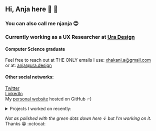 ## Hi, Anja here :purple_heart: :rainbow: ##
### You can also call me njanja :blush: ###
### Currently working as a UX Researcher at [Ura Design](http://https://ura.design// "Ura") ###
#### Computer Science graduate ####
Feel free to reach out at THE ONLY emails I use: xhakani.a@gmail.com <br>
or at: anja@ura.design
#### Other social networks: 
[Twitter](https://twitter.com/anjaxhakani "twitter") <br>
[LinkedIn](https://www.linkedin.com/in/anja-xhakani-0a78b718a/ "linkedin") <br>
My [personal website](https://axhakani.github.io/ "website") hosted on GitHub :-) 

<details>
<summary>Projects I worked on recently:</summary>
<br>
  - Rallly <br>
- Briar <br>
- CalyxOS Accessibility Audit <br>
- Thunderbird PGP Encryption 
</details>

*Not as polished with the green dots down here ↓ but I'm working on it.* Thanks :grin: :octocat:


<!---
axhakani/axhakani is a ✨ special ✨ repository because its `README.md` (this file) appears on your GitHub profile.
You can click the Preview link to take a look at your changes.
--->
